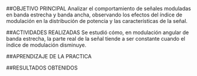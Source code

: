 ##OBJETIVO PRINCIPAL 
Analizar el comportamiento de señales moduladas en banda estrecha y banda ancha, observando los efectos del índice de modulación en la distribución de potencia y las características de la señal.

##ACTIVIDADES REALIZADAS 
Se estudió cómo, en modulación angular de banda estrecha, la parte real de la señal tiende a ser constante cuando el índice de modulación disminuye.

##APRENDIZAJE DE LA PRACTICA 

##RESULTADOS OBTENIDOS
